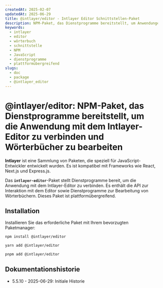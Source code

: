 ```yaml
---
createdAt: 2025-02-07
updatedAt: 2025-06-29
title: @intlayer/editor - Intlayer Editor Schnittstellen-Paket
description: NPM-Paket, das Dienstprogramme bereitstellt, um Anwendungen mit dem Intlayer-Editor zu verbinden und Wörterbücher in allen JavaScript-Frameworks zu bearbeiten.
keywords:
  - intlayer
  - editor
  - wörterbuch
  - schnittstelle
  - NPM
  - JavaScript
  - dienstprogramme
  - plattformübergreifend
slugs:
  - doc
  - package
  - @intlayer_editor
---
```


# @intlayer/editor: NPM-Paket, das Dienstprogramme bereitstellt, um die Anwendung mit dem Intlayer-Editor zu verbinden und Wörterbücher zu bearbeiten

**Intlayer** ist eine Sammlung von Paketen, die speziell für JavaScript-Entwickler entwickelt wurden. Es ist kompatibel mit Frameworks wie React, Next.js und Express.js.

Das **`intlayer-editor`**-Paket stellt Dienstprogramme bereit, um die Anwendung mit dem Intlayer-Editor zu verbinden. Es enthält die API zur Interaktion mit dem Editor sowie Dienstprogramme zur Bearbeitung von Wörterbüchern. Dieses Paket ist plattformübergreifend.

## Installation

Installieren Sie das erforderliche Paket mit Ihrem bevorzugten Paketmanager:

```bash
npm install @intlayer/editor
```

```bash
yarn add @intlayer/editor
```

```bash
pnpm add @intlayer/editor
```

## Dokumentationshistorie

- 5.5.10 - 2025-06-29: Initiale Historie
